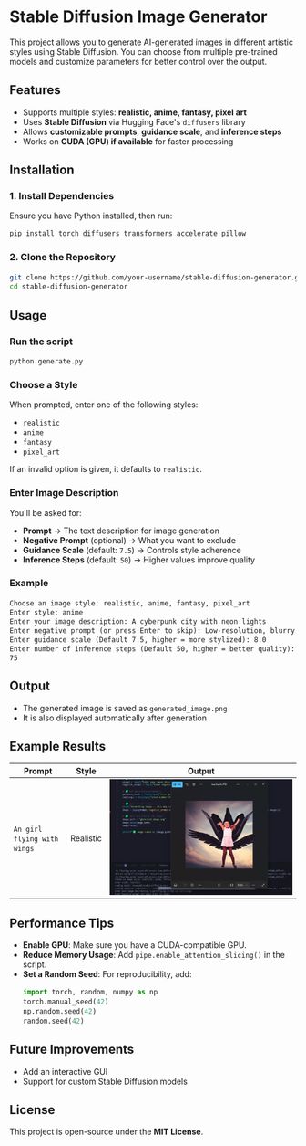
# Stable Diffusion Image Generator  

This project allows you to generate AI-generated images in different artistic styles using Stable Diffusion. You can choose from multiple pre-trained models and customize parameters for better control over the output.  

## Features  
- Supports multiple styles: **realistic, anime, fantasy, pixel art**  
- Uses **Stable Diffusion** via Hugging Face's `diffusers` library  
- Allows **customizable prompts**, **guidance scale**, and **inference steps**  
- Works on **CUDA (GPU) if available** for faster processing  

## Installation  

### 1. Install Dependencies  
Ensure you have Python installed, then run:  

```bash
pip install torch diffusers transformers accelerate pillow
```

### 2. Clone the Repository  
```bash
git clone https://github.com/your-username/stable-diffusion-generator.git
cd stable-diffusion-generator
```

## Usage  

### Run the script  
```bash
python generate.py
```

### Choose a Style  
When prompted, enter one of the following styles:  
- `realistic`  
- `anime`  
- `fantasy`  
- `pixel_art`  

If an invalid option is given, it defaults to `realistic`.  

### Enter Image Description  
You'll be asked for:  
- **Prompt** → The text description for image generation  
- **Negative Prompt** (optional) → What you want to exclude  
- **Guidance Scale** (default: `7.5`) → Controls style adherence  
- **Inference Steps** (default: `50`) → Higher values improve quality  

### Example  
```
Choose an image style: realistic, anime, fantasy, pixel_art
Enter style: anime
Enter your image description: A cyberpunk city with neon lights
Enter negative prompt (or press Enter to skip): Low-resolution, blurry
Enter guidance scale (Default 7.5, higher = more stylized): 8.0
Enter number of inference steps (Default 50, higher = better quality): 75
```

## Output  
- The generated image is saved as `generated_image.png`  
- It is also displayed automatically after generation  

## Example Results  
| Prompt | Style | Output |
|--------|-------|--------|
| `An girl flying with wings` | Realistic | ![Realistic](Realistic.jpg) |

## Performance Tips  
- **Enable GPU**: Make sure you have a CUDA-compatible GPU.  
- **Reduce Memory Usage**: Add `pipe.enable_attention_slicing()` in the script.  
- **Set a Random Seed**: For reproducibility, add:  
  ```python
  import torch, random, numpy as np  
  torch.manual_seed(42)  
  np.random.seed(42)  
  random.seed(42)  
  ```  

## Future Improvements  
- Add an interactive GUI  
- Support for custom Stable Diffusion models  

## License  
This project is open-source under the **MIT License**.  
